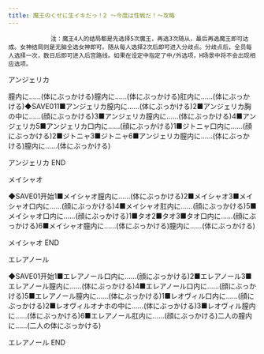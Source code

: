 ```yaml
---
title: 魔王のくせに生イキだっ！2 ～今度は性戦だ！～攻略
---
```


                注：魔王4人的结局都是先选择5次魔王，再选3次随从，最后再选魔王即可达成。女神结局则是无脑全选女神即可。随从每人选择2次后即可进入分歧点。分歧点后，全员每人选择一次，数日后即可进入后宫路线。如果在设定中指定了中/外选项，H场景中将不会出现相应选项。

アンジェリカ

膣内に……(体にぶっかける)膣内に……(体にぶっかける)肛内に……(体にぶっかける)◆SAVE011■アンジェリカ膣内に……(体にぶっかける)2■アンジェリカ胸の中に……(顔にぶっかける)3■アンジェリカ膣内に……(体にぶっかける)4■アンジェリカ5■アンジェリカ口内に……(顔にぶっかける)1■ジトニャ口内に……(顔にぶっかける)2■ジトニャ3■ジトニャ6■アンジェリカ膣内に……(体にぶっかける)膣内に……(体にぶっかける)

アンジェリカ END

メイシャオ

◆SAVE01开始1■メイシャオ膣内に……(体にぶっかける)2■メイシャオ3■メイシャオ口内に……(顔にぶっかける)4■メイシャオ肛内に……(顔にぶっかける)5■メイシャオ口内に……(顔にぶっかける)1■タオ2■タオ3■タオ口内に……(顔にぶっかける)6■メイシャオ膣内に……(体にぶっかける)膣内に……(体にぶっかける)

メイシャオ END

エレアノール

◆SAVE01开始1■エレアノール口内に……(顔にぶっかける)2■エレアノール3■エレアノール膣内に……(体にぶっかける)4■エレアノール口内に……(顔にぶっかける)5■エレアノール膣内に……(体にぶっかける)1■レオヴィル口内に……(顔にぶっかける)2■レオヴィルオナホの中に……(体にぶっかける)3■レオヴィル膣内に……(体にぶっかける)6■エレアノール肛内に……(顔にぶっかける)二人の膣内に……(二人の体にぶっかける)

エレアノール END


              
